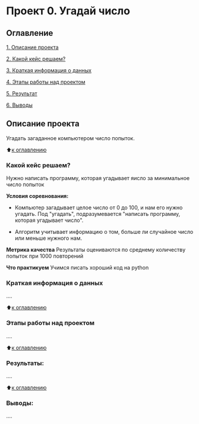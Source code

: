 # Проект 0. Угадай число

## Оглавление
[1. Описание проекта](https://github.com/lutik0/sf_data_sciece/tree/main/proect_0/README.md#Описание-проекта)

[2. Какой кейс решаем?](https://github.com/lutik0/sf_data_sciece/tree/main/proect_0/README.md#Какой-кейс-решаем)

[3. Краткая информация о данных](https://github.com/lutik0/sf_data_sciece/tree/main/proect_0/README.md#Краткая-информация-о-данных)

[4. Этапы работы над проектом](https://github.com/lutik0/sf_data_sciece/tree/main/proect_0/README.md#Этапы-работы-над-проектом)

[5. Результат](https://github.com/lutik0/sf_data_sciece/tree/main/proect_0/README.md#Результат)

[6. Выводы](https://github.com/lutik0/sf_data_sciece/tree/main/proect_0/README.md#Выводы)

## Описание проекта
Угадать загаданное компьютером число попыток.

:arrow_up:[к оглавлению](https://github.com/lutik0/sf_data_sciece/tree/main/tree/main/project_0#Оглавление)


### Какой кейс решаем?
Нужно написать программу, которая угадывает яисло за минимальное число попыток

**Условия соревнования:**
* Компьютер загадывает целое число от 0 до 100, и нам его нужно угадать. Под "угадать", подразумевается "написать программу, которая угадывает число".
- Алгоритм учитывает информацию о том, больше ли случайное число или меньше нужного нам.

**Метрика качества**
Результаты оцениваются по среднему количеству попыток при 1000  повторений

**Что практикуем**
Учимся писать хороший код на python


### Краткая информация о данных
....

:arrow_up:[к оглавлению](https://github.com/lutik0/sf_data_sciece/tree/main/project_0#Оглавление)


### Этапы работы над проектом
....

:arrow_up:[к оглавлению](https://github.com/lutik0/sf_data_sciece/tree/main/project_0#Оглавление)


### Результаты:
....

:arrow_up:[к оглавлению](https://github.com/lutik0/sf_data_sciece/tree/main/project_0#Оглавление)


### Выводы:
....